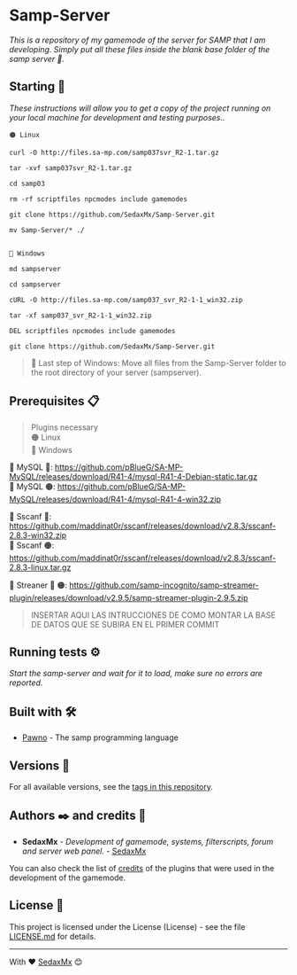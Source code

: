 # Samp-Server
_This is a repository of my gamemode of the server for SAMP that I am developing. Simply put all these files inside the blank base folder of the samp server 📖._

## Starting 🚀

_These instructions will allow you to get a copy of the project running on your local machine for development and testing purposes.._

```
🟠 Linux

curl -O http://files.sa-mp.com/samp037svr_R2-1.tar.gz

tar -xvf samp037svr_R2-1.tar.gz

cd samp03

rm -rf scriptfiles npcmodes include gamemodes

git clone https://github.com/SedaxMx/Samp-Server.git

mv Samp-Server/* ./


🔵 Windows

md sampserver

cd sampserver

cURL -O http://files.sa-mp.com/samp037_svr_R2-1-1_win32.zip

tar -xf samp037_svr_R2-1-1_win32.zip

DEL scriptfiles npcmodes include gamemodes

git clone https://github.com/SedaxMx/Samp-Server.git

```

> 🔵 Last step of Windows: Move all files from the Samp-Server folder to the root directory of your server (sampserver).

## Prerequisites 📋

> Plugins necessary <br>
> 🟠 Linux <br>
> 🔵 Windows <br>

🔗 MySQL 🔵: https://github.com/pBlueG/SA-MP-MySQL/releases/download/R41-4/mysql-R41-4-Debian-static.tar.gz <br>
🔗 MySQL 🟠: https://github.com/pBlueG/SA-MP-MySQL/releases/download/R41-4/mysql-R41-4-win32.zip <br>

🔗 Sscanf 🔵: https://github.com/maddinat0r/sscanf/releases/download/v2.8.3/sscanf-2.8.3-win32.zip <br>
🔗 Sscanf 🟠: https://github.com/maddinat0r/sscanf/releases/download/v2.8.3/sscanf-2.8.3-linux.tar.gz <br>

🔗 Streaner 🔵 🟠: https://github.com/samp-incognito/samp-streamer-plugin/releases/download/v2.9.5/samp-streamer-plugin-2.9.5.zip <br>

> INSERTAR AQUI LAS INTRUCCIONES DE COMO MONTAR LA BASE DE DATOS QUE SE SUBIRA EN EL PRIMER COMMIT

## Running tests ⚙️

_Start the samp-server and wait for it to load, make sure no errors are reported._


## Built with 🛠️

* [Pawno](https://es.wikipedia.org/wiki/Pawn) - The samp programming language

## Versions 📌

For all available versions, see the [tags in this repository](https://github.com/SedaxMx/Samp-Server/tags).

## Authors ✒️ and credits 🎁

* **SedaxMx** - *Development of gamemode, systems, filterscripts, forum and server web panel.* - [SedaxMx](https://github.com/SedaxMx)

You can also check the list of [credits](https://github.com/SedaxMx/Samp-Server/contributors) of the plugins that were used in the development of the gamemode.

## License 📄

This project is licensed under the License (License) - see the file [LICENSE.md](LICENSE.md) for details.

---
With ❤️ [SedaxMx](https://github.com/SedaxMx) 😊
